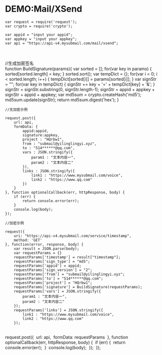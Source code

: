 # DEMO:Mail/XSend

    var request = require('request');
    var crypto = require('crypto');
    
    var appid = "input your appid";
    var appkey = "input your appkey";
    var api = "https://api-v4.mysubmail.com/mail/xsend";


​    
​    
​    //生成加密签名
​    
    function BuildSignature(params){
        var sorted = [];
        for(var key in params) {
            sorted[sorted.length] = key;
        }
        sorted.sort();
        var tempDict = {};
        for(var i = 0; i < sorted.length; i++) {
            tempDict[sorted[i]] = params[sorted[i]];
        }
        var signStr = "";
        for(var key in tempDict) {
            signStr += key + '=' + tempDict[key] + '&amp;'; 
        }
        signStr = signStr.substring(0, signStr.length-1);
        signStr = appid + appkey + signStr + appid + appkey; 
        var md5sum = crypto.createHash('md5');
        md5sum.update(signStr);
        return md5sum.digest('hex');
    }
    
    //无加密示例
    
    request.post({
        url: api, 
        formData: {
            appid:appid,
            signature:appkey,
            project : "HQrbw1",
            from : "submail@yilinglingyi.xyz",
            to : "514******@qq.com",
            vars : JSON.stringify({
                param1 : "文本内容一",
                param2 : "文本内容二"
            }),
            links : JSON.stringify({
                link1 : "https://www.mysubmail.com/voice",
                link2 : "https://www.qq.com"
            })
        }
    }, function optionalCallback(err, httpResponse, body) {
        if (err) {
            return console.error(err);
        }
        console.log(body);
    });
    
    //加密示例
    
    request({
        uri: "https://api-v4.mysubmail.com/service/timestamp",
        method: 'GET'
    }, function(error, response, body) {
        var result = JSON.parse(body);
        var requestParams = {}
        requestParams['timestamp'] = result["timestamp"];
        requestParams['sign_type'] = "md5";
        requestParams['appid'] = appid;
        requestParams['sign_version'] = "2";
        requestParams['from'] = "submail@yilinglingyi.xyz";
        requestParams['to'] = "514******@qq.com";
        requestParams['project'] = "HQrbw1";
        requestParams['signature'] = BuildSignature(requestParams);
        requestParams['vars'] = JSON.stringify({
            param1 : "文本内容一",
            param2 : "文本内容二"
        });
        requestParams['links'] = JSON.stringify({
            link1 : "https://www.mysubmail.com/voice",
            link2 : "https://www.qq.com"
        });


​        
​        request.post({
​            url: api, 
​            formData: requestParams
​        }, function optionalCallback(err, httpResponse, body) {
​            if (err) {
​                return console.error(err);
​            }
​            console.log(body);
​        });
​    });